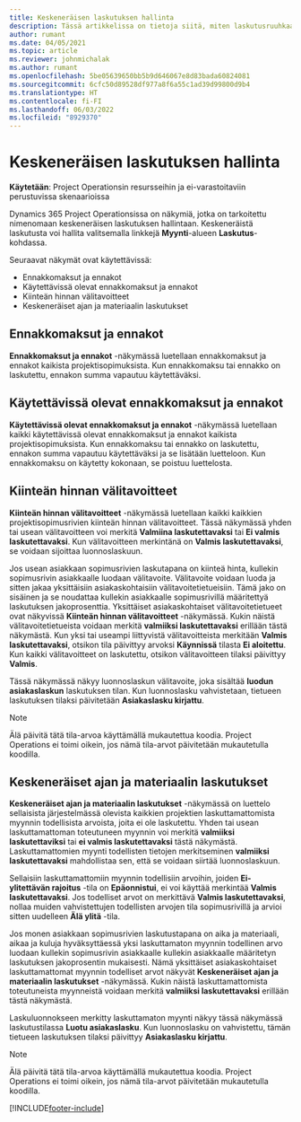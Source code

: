 ```yaml
---
title: Keskeneräisen laskutuksen hallinta
description: Tässä artikkelissa on tietoja siitä, miten laskutusruuhkaa voidaan tarkastella ja käsitellä Project Operationsissa.
author: rumant
ms.date: 04/05/2021
ms.topic: article
ms.reviewer: johnmichalak
ms.author: rumant
ms.openlocfilehash: 5be05639650bb5b9d646067e8d83bada60824081
ms.sourcegitcommit: 6cfc50d89528df977a8f6a55c1ad39d99800d9b4
ms.translationtype: HT
ms.contentlocale: fi-FI
ms.lasthandoff: 06/03/2022
ms.locfileid: "8929370"
---
```

# <a name="manage-billing-backlog"></a>Keskeneräisen laskutuksen hallinta

**Käytetään**: Project Operationsin resursseihin ja ei-varastoitaviin perustuvissa skenaarioissa

Dynamics 365 Project Operationsissa on näkymiä, jotka on tarkoitettu nimenomaan keskeneräisen laskutuksen hallintaan. Keskeneräistä laskutusta voi hallita valitsemalla linkkejä **Myynti**-alueen **Laskutus**-kohdassa. 

Seuraavat näkymät ovat käytettävissä:

- Ennakkomaksut ja ennakot
- Käytettävissä olevat ennakkomaksut ja ennakot
- Kiinteän hinnan välitavoitteet
- Keskeneräiset ajan ja materiaalin laskutukset

## <a name="retainers-and-advances"></a>Ennakkomaksut ja ennakot

**Ennakkomaksut ja ennakot** -näkymässä luetellaan ennakkomaksut ja ennakot kaikista projektisopimuksista. Kun ennakkomaksu tai ennakko on laskutettu, ennakon summa vapautuu käytettäväksi.

## <a name="available-retainers-and-advances"></a>Käytettävissä olevat ennakkomaksut ja ennakot

**Käytettävissä olevat ennakkomaksut ja ennakot** -näkymässä luetellaan kaikki käytettävissä olevat ennakkomaksut ja ennakot kaikista projektisopimuksista. Kun ennakkomaksu tai ennakko on laskutettu, ennakon summa vapautuu käytettäväksi ja se lisätään luetteloon. Kun ennakkomaksu on käytetty kokonaan, se poistuu luettelosta.

## <a name="fixed-price-milestones"></a>Kiinteän hinnan välitavoitteet

**Kiinteän hinnan välitavoitteet** -näkymässä luetellaan kaikki kaikkien projektisopimusrivien kiinteän hinnan välitavoitteet. Tässä näkymässä yhden tai usean välitavoitteen voi merkitä **Valmiina laskutettavaksi** tai **Ei valmis laskutettavaksi**. Kun välitavoitteen merkintänä on **Valmis laskutettavaksi**, se voidaan sijoittaa luonnoslaskuun.

Jos usean asiakkaan sopimusrivien laskutapana on kiinteä hinta, kullekin sopimusrivin asiakkaalle luodaan välitavoite. Välitavoite voidaan luoda ja sitten jakaa yksittäisiin asiakaskohtaisiin välitavoitetietueisiin. Tämä jako on sisäinen ja se noudattaa kullekin asiakkaalle sopimusrivillä määritettyä laskutuksen jakoprosenttia. Yksittäiset asiakaskohtaiset välitavoitetietueet ovat näkyvissä **Kiinteän hinnan välitavoitteet** -näkymässä. Kukin näistä välitavoitetietueista voidaan merkitä **valmiiksi laskutettavaksi** erillään tästä näkymästä. Kun yksi tai useampi liittyvistä välitavoitteista merkitään **Valmis laskutettavaksi**, otsikon tila päivittyy arvoksi **Käynnissä** tilasta **Ei aloitettu**. Kun kaikki välitavoitteet on laskutettu, otsikon välitavoitteen tilaksi päivittyy **Valmis**.

Tässä näkymässä näkyy luonnoslaskun välitavoite, joka sisältää **luodun asiakaslaskun** laskutuksen tilan. Kun luonnoslasku vahvistetaan, tietueen laskutuksen tilaksi päivitetään **Asiakaslasku kirjattu**. 

> [!NOTE] 
> Älä päivitä tätä tila-arvoa käyttämällä mukautettua koodia. Project Operations ei toimi oikein, jos nämä tila-arvot päivitetään mukautetulla koodilla.

## <a name="time-and-material-billing-backlog"></a>Keskeneräiset ajan ja materiaalin laskutukset

**Keskeneräiset ajan ja materiaalin laskutukset** -näkymässä on luettelo sellaisista järjestelmässä olevista kaikkien projektien laskuttamattomista myynnin todellisista arvoista, joita ei ole laskutettu. Yhden tai usean laskuttamattoman toteutuneen myynnin voi merkitä **valmiiksi laskutettaviksi** tai **ei valmis laskutettavaksi** tästä näkymästä. Laskuttamattomien myynti todellisten tietojen merkitseminen **valmiiksi laskutettavaksi** mahdollistaa sen, että se voidaan siirtää luonnoslaskuun.

Sellaisiin laskuttamattomiin myynnin todellisiin arvoihin, joiden **Ei-ylitettävän rajoitus** -tila on **Epäonnistui**, ei voi käyttää merkintää **Valmis laskutettavaksi**. Jos todelliset arvot on merkittävä **Valmis laskutettavaksi**, nollaa muiden vahvistettujen todellisten arvojen tila sopimusrivillä ja arvioi sitten uudelleen **Älä ylitä** -tila.

Jos monen asiakkaan sopimusrivien laskutustapana on aika ja materiaali, aikaa ja kuluja hyväksyttäessä yksi laskuttamaton myynnin todellinen arvo luodaan kullekin sopimusrivin asiakkaalle kullekin asiakkaalle määritetyn laskutuksen jakoprosentin mukaisesti. Nämä yksittäiset asiakaskohtaiset laskuttamattomat myynnin todelliset arvot näkyvät **Keskeneräiset ajan ja materiaalin laskutukset** -näkymässä. Kukin näistä laskuttamattomista toteutuneista myynneistä voidaan merkitä **valmiiksi laskutettavaksi** erillään tästä näkymästä.

Laskuluonnokseen merkitty laskuttamaton myynti näkyy tässä näkymässä laskutustilassa **Luotu asiakaslasku**. Kun luonnoslasku on vahvistettu, tämän tietueen laskutuksen tilaksi päivittyy **Asiakaslasku kirjattu**. 

> [!NOTE] 
> Älä päivitä tätä tila-arvoa käyttämällä mukautettua koodia. Project Operations ei toimi oikein, jos nämä tila-arvot päivitetään mukautetulla koodilla.


[!INCLUDE[footer-include](../includes/footer-banner.md)]
